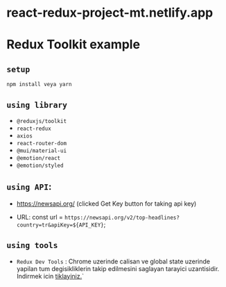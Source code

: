 # react-redux-project-mt.netlify.app

# Redux Toolkit example

## `setup`

```
npm install veya yarn
```

## `using library`

- `@reduxjs/toolkit`
- `react-redux`
- `axios`
- `react-router-dom`
- `@mui/material-ui`
- `@emotion/react`
- `@emotion/styled`

## `using API`:

- https://newsapi.org/
  (clicked Get Key button for taking api key)

- URL:
  const url = `https://newsapi.org/v2/top-headlines?country=tr&apiKey=${API_KEY}`;

## `using tools`

- `Redux Dev Tools` : Chrome uzerinde calisan ve global state uzerinde yapilan tum degisikliklerin takip edilmesini saglayan tarayici uzantisidir. Indirmek icin [tiklayiniz.](https://chrome.google.com/webstore/detail/redux-devtools/lmhkpmbekcpmknklioeibfkpmmfibljd?utm_source=chrome-ntp-icon)`

